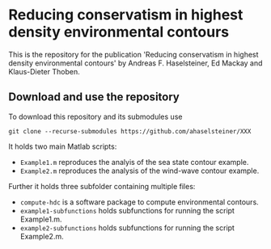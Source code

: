 # Reducing conservatism in highest density environmental contours

This is the repository for the publication 'Reducing conservatism in highest density 
environmental contours' by Andreas F. Haselsteiner, Ed Mackay and Klaus-Dieter Thoben.

## Download and use the repository
To download this repository and its submodules use
```console
git clone --recurse-submodules https://github.com/ahaselsteiner/XXX
```

It holds two main Matlab scripts:
* `Example1.m` reproduces the analyis of the sea state contour example.
* `Example2.m` reproduces the analysis of the wind-wave contour example.

Further it holds three subfolder containing multiple files:
* `compute-hdc` is a software package to compute environmental contours.
* `example1-subfunctions` holds subfunctions for running the script Example1.m.
* `example2-subfunctions` holds subfunctions for running the script Example2.m.
